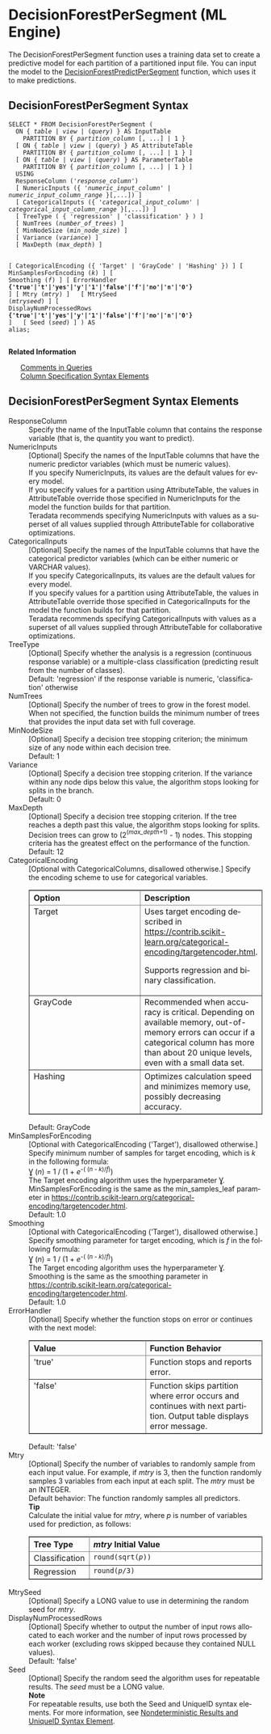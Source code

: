 <div class="nested0" aria-labelledby="ariaid-title1" topicindex="1" topicid="apc1572294093130" id="apc1572294093130"><h1 class="title topictitle1" id="ariaid-title1">DecisionForestPerSegment (ML Engine)</h1><div class="body conbody">
<p class="p">The DecisionForestPerSegment function uses a training data set to create a predictive model for each partition of a partitioned input file. You can input the model to the <a href="vzd1572292426419.md#vzd1572292426419">DecisionForestPredictPerSegment</a> function, which uses it to make predictions.</p></div><div class="topic reference nested1" aria-labelledby="ariaid-title2" topicindex="2" topicid="qzk1572294117512" xml:lang="en-us" lang="en-us" id="qzk1572294117512">
<h2 class="title topictitle2" id="ariaid-title2">DecisionForestPerSegment Syntax</h2><div class="body refbody"><div class="section" id="qzk1572294117512__section_N10025_N10022_N10001"><pre class="pre codeblock" xml:space="preserve"><code>SELECT * FROM DecisionForestPerSegment (
  <span>ON { <var class="keyword varname">table</var> | <var class="keyword varname">view</var> | (<var class="keyword varname">query</var>) }</span> AS InputTable
    PARTITION BY { <var class="keyword varname">partition_column</var> [, ...] | 1 }
  [ <span>ON { <var class="keyword varname">table</var> | <var class="keyword varname">view</var> | (<var class="keyword varname">query</var>) }</span> AS AttributeTable
    PARTITION BY { <var class="keyword varname">partition_column</var> [, ...] | 1 } ]
  [ <span>ON { <var class="keyword varname">table</var> | <var class="keyword varname">view</var> | (<var class="keyword varname">query</var>) }</span> AS ParameterTable
    PARTITION BY { <var class="keyword varname">partition_column</var> [, ...] | 1 } ]
  USING
  ResponseColumn ('<var class="keyword varname">response_column</var>')
  [ NumericInputs ({ '<var class="keyword varname">numeric_input_column</var>' | <var class="keyword varname">numeric_input_column_range</var> }[,...]) ]
  [ CategoricalInputs ({ '<var class="keyword varname">categorical_input_column</var>' | <var class="keyword varname">categorical_input_column_range</var> }[,...]) ]
  [ TreeType ( { 'regression' | 'classification' } ) ]
  [ NumTrees (<var class="keyword varname">number_of_trees</var>) ]
  [ MinNodeSize (<var class="keyword varname">min_node_size</var>) ]
  [ Variance (<var class="keyword varname">variance</var>) ]
  [ MaxDepth (<var class="keyword varname">max_depth</var>) ]
  
  [ CategoricalEncoding ({ 'Target' | 'GrayCode' | 'Hashing' }) ]
  [ MinSamplesForEncoding (<var class="keyword varname">k</var>) ]
  [ Smoothing (<var class="keyword varname">f</var>) ]
  [ ErrorHandler <span><b>{'true'|'t'|'yes'|'y'|'1'|'false'|'f'|'no'|'n'|'0'}</b></span> ]
  [ Mtry (<var class="keyword varname">mtry</var>) ]
  [ MtrySeed (<var class="keyword varname">mtryseed</var>) ]
  [ DisplayNumProcessedRows <span><b>{'true'|'t'|'yes'|'y'|'1'|'false'|'f'|'no'|'n'|'0'}</b></span> ]
  [ Seed (<var class="keyword varname">seed</var>) ]
) AS alias;</code></pre></div></div><div class="related-links"><div class="linklistheader"><p></p><b>Related Information</b></div>
<ul class="linklist linklist"><div class="linklistmember"><a href="eta1543514041091.md">Comments in Queries</a></div><div class="linklistmember"><a href="ndv1557782188375.md">Column Specification Syntax Elements</a></div></ul></div></div><div class="topic reference nested1" aria-labelledby="ariaid-title3" topicindex="3" topicid="oog1572294158968" xml:lang="en-us" lang="en-us" id="oog1572294158968">
<h2 class="title topictitle2" id="ariaid-title3">DecisionForestPerSegment Syntax Elements</h2><div class="body refbody"><div class="section" id="oog1572294158968__section_N10011_N1000E_N10001"><dl class="dl parml"><dt class="dt pt dlterm">ResponseColumn</dt><dd class="dd pd">Specify the name of the InputTable column that contains the response variable (that is, the quantity you want to predict).</dd><dt class="dt pt dlterm">NumericInputs</dt><dd class="dd pd">[Optional] Specify the names of the InputTable columns that have the numeric predictor variables (which must be numeric values).</dd><dd class="dd pd ddexpand">If you specify NumericInputs, its values are the default values for every model.</dd><dd class="dd pd ddexpand">If you specify values for a partition using AttributeTable, the values in AttributeTable override those specified in NumericInputs for the model the function builds for that partition.</dd><dd class="dd pd ddexpand">Teradata recommends specifying NumericInputs with values as a superset of all values supplied through AttributeTable for collaborative optimizations.</dd><dt class="dt pt dlterm">CategoricalInputs</dt><dd class="dd pd">[Optional] Specify the names of the InputTable columns that have the categorical predictor variables (which can be either numeric or VARCHAR values).</dd><dd class="dd pd ddexpand">If you specify CategoricalInputs, its values are the default values for every model.</dd><dd class="dd pd ddexpand">If you specify values for a partition using AttributeTable, the values in AttributeTable override those specified in CategoricalInputs for the model the function builds for that partition.</dd><dd class="dd pd ddexpand">Teradata recommends specifying CategoricalInputs with values as a superset of all values supplied through AttributeTable for collaborative optimizations.</dd><dt class="dt pt dlterm">TreeType</dt><dd class="dd pd">[Optional] Specify whether the analysis is a regression (continuous response variable) or a multiple-class classification (predicting result from the number of classes).</dd><dd class="dd pd ddexpand">Default: 'regression' if the response variable is numeric, 'classification' otherwise</dd><dt class="dt pt dlterm">NumTrees</dt><dd class="dd pd">[Optional] Specify the number of trees to grow in the forest model. When not specified, the function builds the minimum number of trees that provides the input data set with full coverage.</dd><dt class="dt pt dlterm">MinNodeSize</dt><dd class="dd pd">[Optional] Specify a decision tree stopping criterion; the minimum size of any node within each decision tree.</dd><dd class="dd pd ddexpand">Default: 1</dd><dt class="dt pt dlterm">Variance</dt><dd class="dd pd">[Optional] Specify a decision tree stopping criterion. If the variance within any node dips below this value, the algorithm stops looking for splits in the branch.</dd><dd class="dd pd ddexpand">Default: 0</dd><dt class="dt pt dlterm">MaxDepth</dt><dd class="dd pd">[Optional] Specify a decision tree stopping criterion. If the tree reaches a depth past this value, the algorithm stops looking for splits. Decision trees can grow to (2<span><sup>(<var class="keyword varname">max_depth</var>+1)</sup></span> - 1) nodes. This stopping criteria has the greatest effect on the performance of the function.</dd><dd class="dd pd ddexpand">Default: 12</dd><dt class="dt pt dlterm">CategoricalEncoding</dt><dd class="dd pd">[Optional with CategoricalColumns, disallowed otherwise.] Specify the encoding scheme to use for categorical variables.
<div class="tablenoborder"><table cellpadding="4" cellspacing="0" summary="" id="oog1572294158968__table_N1016D_N10169_N10162_N10018_N10014_N10010_N10001" class="table" frame="border" border="1" rules="all"><div class="caption"></div><colgroup span="1"><col style="width:50%" span="1"></col><col style="width:50%" span="1"></col></colgroup><thead class="thead" style="text-align:left;"><tr class="row"><th class="entry cellrowborder" style="vertical-align:top;" id="d23255e282" rowspan="1" colspan="1">Option</th><th class="entry cellrowborder" style="vertical-align:top;" id="d23255e284" rowspan="1" colspan="1">Description</th></tr></thead><tbody class="tbody"><tr class="row"><td class="entry cellrowborder" style="vertical-align:top;" headers="d23255e282" rowspan="1" colspan="1">Target</td><td class="entry cellrowborder" style="vertical-align:top;" headers="d23255e284" rowspan="1" colspan="1">Uses target encoding described in <a class="xref" href="https://contrib.scikit-learn.org/categorical-encoding/targetencoder.html" target="_blank" title="" shape="rect">https://contrib.scikit-learn.org/categorical-encoding/targetencoder.html</a>.
<p class="p">Supports regression and binary classification.</p></td></tr><tr class="row"><td class="entry cellrowborder" style="vertical-align:top;" headers="d23255e282" rowspan="1" colspan="1">GrayCode</td><td class="entry cellrowborder" style="vertical-align:top;" headers="d23255e284" rowspan="1" colspan="1">Recommended when accuracy is critical. Depending on available memory, out-of-memory errors can occur if a categorical column has more than about 20 unique levels, even with a small data set.</td></tr><tr class="row"><td class="entry cellrowborder" style="vertical-align:top;" headers="d23255e282" rowspan="1" colspan="1">Hashing</td><td class="entry cellrowborder" style="vertical-align:top;" headers="d23255e284" rowspan="1" colspan="1">Optimizes calculation speed and minimizes memory use, possibly decreasing accuracy.</td></tr></tbody></table></div></dd><dd class="dd pd ddexpand">Default: GrayCode</dd><dt class="dt pt dlterm">MinSamplesForEncoding</dt><dd class="dd pd">[Optional with CategoricalEncoding ('Target'), disallowed otherwise.] Specify minimum number of samples for target encoding, which is <var class="keyword varname">k</var> in the following formula:</dd><dd class="dd pd ddexpand">Ɣ (<var class="keyword varname">n</var>) = 1 / (1 + <var class="keyword varname">e</var><span><sup>-( (<var class="keyword varname">n</var> - <var class="keyword varname">k</var>)/<var class="keyword varname">f</var>)</sup></span>)</dd><dd class="dd pd ddexpand">The Target encoding algorithm uses the hyperparameter Ɣ.</dd><dd class="dd pd ddexpand">MinSamplesForEncoding is the same as the min_samples_leaf parameter in <a class="xref" href="https://contrib.scikit-learn.org/categorical-encoding/targetencoder.html" target="_blank" title="" shape="rect">https://contrib.scikit-learn.org/categorical-encoding/targetencoder.html</a>.</dd><dd class="dd pd ddexpand">Default: 1.0</dd><dt class="dt pt dlterm">Smoothing</dt><dd class="dd pd">[Optional with CategoricalEncoding ('Target'), disallowed otherwise.] Specify smoothing parameter for target encoding, which is <var class="keyword varname">f</var> in the following formula:</dd><dd class="dd pd ddexpand">Ɣ (<var class="keyword varname">n</var>) = 1 / (1 + <var class="keyword varname">e</var><span><sup>-( (<var class="keyword varname">n</var> - <var class="keyword varname">k</var>)/<var class="keyword varname">f</var>)</sup></span>)</dd><dd class="dd pd ddexpand">The Target encoding algorithm uses the hyperparameter Ɣ.</dd><dd class="dd pd ddexpand">Smoothing is the same as the smoothing parameter in <a class="xref" href="https://contrib.scikit-learn.org/categorical-encoding/targetencoder.html" target="_blank" title="" shape="rect">https://contrib.scikit-learn.org/categorical-encoding/targetencoder.html</a>.</dd><dd class="dd pd ddexpand">Default: 1.0</dd><dt class="dt pt dlterm">ErrorHandler</dt><dd class="dd pd">[Optional] Specify whether the function stops on error or continues with the next model:
<div class="tablenoborder"><table cellpadding="4" cellspacing="0" summary="" id="oog1572294158968__table_N1016B_N10168_N10163_N10018_N10014_N10010_N10001" class="table" frame="border" border="1" rules="all"><div class="caption"></div><colgroup span="1"><col style="width:50%" span="1"></col><col style="width:50%" span="1"></col></colgroup><thead class="thead" style="text-align:left;"><tr class="row"><th class="entry cellrowborder" style="vertical-align:top;" id="d23255e396" rowspan="1" colspan="1">Value</th><th class="entry cellrowborder" style="vertical-align:top;" id="d23255e398" rowspan="1" colspan="1">Function Behavior</th></tr></thead><tbody class="tbody"><tr class="row"><td class="entry cellrowborder" style="vertical-align:top;" headers="d23255e396" rowspan="1" colspan="1">'true'</td><td class="entry cellrowborder" style="vertical-align:top;" headers="d23255e398" rowspan="1" colspan="1">Function stops and reports error.</td></tr><tr class="row"><td class="entry cellrowborder" style="vertical-align:top;" headers="d23255e396" rowspan="1" colspan="1">'false'</td><td class="entry cellrowborder" style="vertical-align:top;" headers="d23255e398" rowspan="1" colspan="1">Function skips partition where error occurs and continues with next partition. Output table displays error message.</td></tr></tbody></table></div></dd><dd class="dd pd ddexpand">Default: 'false'</dd><dt class="dt pt dlterm">Mtry</dt><dd class="dd pd">[Optional] Specify the number of variables to randomly sample from each input value. For example, if <var class="keyword varname">mtry</var> is 3, then the function randomly samples 3 variables from each input at each split. The <var class="keyword varname">mtry</var> must be an INTEGER.</dd><dd class="dd pd ddexpand">Default behavior: The function randomly samples all predictors.<div class="note tip" id="oog1572294158968__note_N1012B_N10118_N10111_N10018_N10014_N10010_N10001"><span><b>Tip</b></span><div class="notebody"><div class="p">Calculate the initial value for <var class="keyword varname">mtry</var>, where <var class="keyword varname">p</var> is number of variables used for prediction, as follows:
<div class="tablenoborder"><table cellpadding="4" cellspacing="0" summary="" id="oog1572294158968__table_km2_2pz_fdb" class="table" frame="border" border="1" rules="all"><div class="caption"></div><colgroup span="1"><col style="width:25%" span="1"></col><col style="width:75%" span="1"></col></colgroup><thead class="thead" style="text-align:left;"><tr class="row"><th class="entry cellrowborder" style="vertical-align:top;" id="d23255e441" rowspan="1" colspan="1">Tree Type</th><th class="entry cellrowborder" style="vertical-align:top;" id="d23255e443" rowspan="1" colspan="1"><var class="keyword varname">mtry</var> Initial Value</th></tr></thead><tbody class="tbody"><tr class="row"><td class="entry cellrowborder" style="vertical-align:top;" headers="d23255e441" rowspan="1" colspan="1">Classification</td><td class="entry cellrowborder" style="vertical-align:top;" headers="d23255e443" rowspan="1" colspan="1"><code class="ph codeph">round(sqrt(<var class="keyword varname">p</var>))</code></td></tr><tr class="row"><td class="entry cellrowborder" style="vertical-align:top;" headers="d23255e441" rowspan="1" colspan="1">Regression</td><td class="entry cellrowborder" style="vertical-align:top;" headers="d23255e443" rowspan="1" colspan="1"><code class="ph codeph">round(<var class="keyword varname">p</var>/3)</code></td></tr></tbody></table></div></div></div></div></dd><dt class="dt pt dlterm">MtrySeed</dt><dd class="dd pd">[Optional] Specify a LONG value to use in determining the random seed for <var class="keyword varname">mtry</var>.</dd><dt class="dt pt dlterm">DisplayNumProcessedRows</dt><dd class="dd pd">[Optional] Specify whether to output the number of input rows allocated to each worker and the number of input rows processed by each worker (excluding rows skipped because they contained NULL values).</dd><dd class="dd pd ddexpand">Default: 'false'</dd><dt class="dt pt dlterm">Seed</dt><dd class="dd pd">[Optional] Specify the random seed the algorithm uses for repeatable results. The <var class="keyword varname">seed</var> must be a LONG value.<div class="note note" id="oog1572294158968__note_N1020F_N10206_N101FF_N10018_N10014_N10010_N10001"><span><b>Note</b></span><div class="notebody"> For repeatable results, use both the Seed and UniqueID syntax elements. For more information, see <a href="qym1549987102806.md">Nondeterministic Results and UniqueID Syntax Element</a>.</div></div></dd></dl></div></div></div></div>
